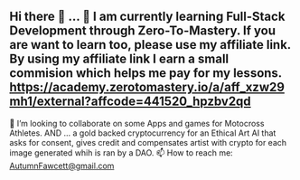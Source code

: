 ## Hi there 👋 ... 🌱 I am currently learning Full-Stack Development through Zero-To-Mastery. If you are want to learn too, please use my affiliate link. By using my affiliate link I earn a small commision which helps me pay for my lessons. https://academy.zerotomastery.io/a/aff_xzw29mh1/external?affcode=441520_hpzbv2qd
👯 I’m looking to collaborate on some Apps and games for Motocross Athletes. 
AND ... a gold backed cryptocurrency for an Ethical Art AI that asks for consent, gives credit and compensates artist with crypto for each image generated whih is ran by a DAO.
 📫 How to reach me: AutumnFawcett@gmail.com

<!--
**AutumnFawcett/AutumnFawcett** is a ✨ _special_ ✨ repository because its `README.md` (this file) appears on your GitHub profile.

Here are some ideas to get you started:

- 🔭 I’m currently working on ...
- 🌱 I’m currently learning ...
- 👯 I’m looking to collaborate on ...
- 🤔 I’m looking for help with ...
- 💬 Ask me about ...
- 📫 How to reach me: ...
- 😄 Pronouns: ...
- ⚡ Fun fact: ...
-->
